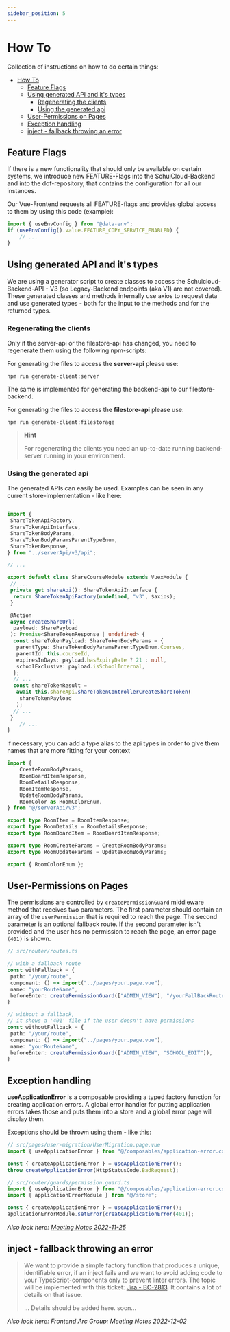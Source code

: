 ```yaml
---
sidebar_position: 5
---
```


# How To

Collection of instructions on how to do certain things:

<!-- vscode-markdown-toc -->
- [How To](HowTo)
  - [Feature Flags ](#feature-flags-)
  - [Using generated API and it's types ](#using-generated-api-and-its-types-)
    - [Regenerating the clients](#regenerating-the-clients)
    - [Using the generated api](#using-the-generated-api)
  - [User-Permissions on Pages ](#user-permissions-on-pages-)
  - [Exception handling ](#exception-handling-)
  - [inject - fallback throwing an error ](#inject---fallback-throwing-an-error-)

<!-- vscode-markdown-toc-config
	numbering=false
	autoSave=true
	/vscode-markdown-toc-config -->
<!-- /vscode-markdown-toc -->

## Feature Flags <a name='FeatureFlags'></a>

If there is a new functionality that should only be available on certain systems, we introduce new FEATURE-Flags into the SchulCloud-Backend and into the dof-repository, that contains the configuration for all our instances.

Our Vue-Frontend requests all FEATURE-flags and provides global access to them by using this code (example):

```typescript
import { useEnvConfig } from "@data-env";
if (useEnvConfig().value.FEATURE_COPY_SERVICE_ENABLED) {
    // ...
}
```

## Using generated API and it's types <a name='UsinggeneratedAPIanditstypes'></a>

We are using a generator script to create classes to access the Schulcloud-Backend-API - V3 (so Legacy-Backend endpoints (aka V1) are not covered).
These generated classes and methods internally use axios to request data and use generated types - both for the input to the methods and for the returned types.

### Regenerating the clients

Only if the server-api or the filestore-api has changed, you need to regenerate them using the following npm-scripts:

For generating the files to access the **server-api** please use:

```shell
npm run generate-client:server
```

The same is implemented for generating the backend-api to our filestore-backend.

For generating the files to access the **filestore-api** please use:

```shell
npm run generate-client:filestorage
```

> **Hint**
>
> For regenerating the clients you need an up-to-date running backend-server running in your environment.

### Using the generated api

The generated APIs can easily be used. Examples can be seen in any current store-implementation - like here:

```typescript title="src/store/share-course.ts:"

import {
 ShareTokenApiFactory,
 ShareTokenApiInterface,
 ShareTokenBodyParams,
 ShareTokenBodyParamsParentTypeEnum,
 ShareTokenResponse,
} from "../serverApi/v3/api";

// ...

export default class ShareCourseModule extends VuexModule {
 // ...
 private get shareApi(): ShareTokenApiInterface {
  return ShareTokenApiFactory(undefined, "v3", $axios);
 }

 @Action
 async createShareUrl(
  payload: SharePayload
 ): Promise<ShareTokenResponse | undefined> {
  const shareTokenPayload: ShareTokenBodyParams = {
   parentType: ShareTokenBodyParamsParentTypeEnum.Courses,
   parentId: this.courseId,
   expiresInDays: payload.hasExpiryDate ? 21 : null,
   schoolExclusive: payload.isSchoolInternal,
  };
  // ...
  const shareTokenResult =
   await this.shareApi.shareTokenControllerCreateShareToken(
    shareTokenPayload
   );
  // ...
 }
    // ...
}

```

if necessary, you can add a type alias to the api types in order to give them names that are more fitting for your context

```typescript
import {
    CreateRoomBodyParams,
    RoomBoardItemResponse,
    RoomDetailsResponse,
    RoomItemResponse,
    UpdateRoomBodyParams,
    RoomColor as RoomColorEnum,
} from "@/serverApi/v3";

export type RoomItem = RoomItemResponse;
export type RoomDetails = RoomDetailsResponse;
export type RoomBoardItem = RoomBoardItemResponse;

export type RoomCreateParams = CreateRoomBodyParams;
export type RoomUpdateParams = UpdateRoomBodyParams;

export { RoomColorEnum };
```

## User-Permissions on Pages <a name='User-PermissionsonPages'></a>

The permissions are controlled by `createPermissionGuard` middleware method that receives two parameters. The first parameter should contain an array of the `userPermission` that is required to reach the page. The second parameter is an optional fallback route. If the second parameter isn't provided and the user has no permission to reach the page, an error page `(401)` is shown.

```typescript
// src/router/routes.ts

// with a fallback route
const withFallback = {
 path: "/your/route",
 component: () => import("../pages/your.page.vue"),
 name: "yourRouteName",
 beforeEnter: createPermissionGuard(["ADMIN_VIEW"], "/yourFallBackRoute"),
}

// without a fallback,
// it shows a '401' file if the user doesn't have permissions
const withoutFallback = {
 path: "/your/route",
 component: () => import("../pages/your.page.vue"),
 name: "yourRouteName",
 beforeEnter: createPermissionGuard(["ADMIN_VIEW", "SCHOOL_EDIT"]),
}
```

## Exception handling <a name='Exceptionhandling'></a>

**useApplicationError** is a composable providing a typed factory function for creating application errors.
A global error handler for putting application errors takes those and puts them into a store and a global error page will display them.

Exceptions should be thrown using them - like this:

```typescript
// src/pages/user-migration/UserMigration.page.vue
import { useApplicationError } from "@/composables/application-error.composable";

const { createApplicationError } = useApplicationError();
throw createApplicationError(HttpStatusCode.BadRequest);
```

```typescript
// src/router/guards/permission.guard.ts
import { useApplicationError } from "@/composables/application-error.composable";
import { applicationErrorModule } from "@/store";

const { createApplicationError } = useApplicationError();
applicationErrorModule.setError(createApplicationError(401));
```

*Also look here: [Meeting Notes 2022-11-25](https://docs.dbildungscloud.de/x/joL4DQ)*

## inject - fallback throwing an error <a name='inject-fallbackthrowinganerror'></a>

> We want to provide a simple factory function that produces a unique, identifiable error, if an inject fails and we want to avoid adding code to your TypeScript-components only to prevent linter errors.
> The topic will be implemented with this ticket: [Jira - BC-2813](https://ticketsystem.dbildungscloud.de/browse/BC-2813). It contains a lot of details on that issue.
>
> ... Details should be added here. soon...

*Also look here: Frontend Arc Group: Meeting Notes 2022-12-02*
